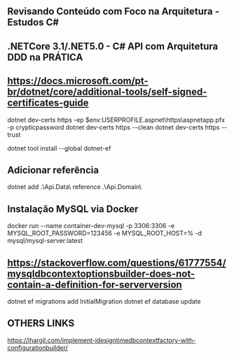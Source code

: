 ## Revisando Conteúdo com Foco na Arquitetura - Estudos C#

## .NETCore 3.1/.NET5.0 - C# API com Arquitetura DDD na PRÁTICA

## https://docs.microsoft.com/pt-br/dotnet/core/additional-tools/self-signed-certificates-guide

dotnet dev-certs https -ep $env:USERPROFILE\.aspnet\https\aspnetapp.pfx -p crypticpassword
dotnet dev-certs https --clean
dotnet dev-certs https --trust

dotnet tool install --global dotnet-ef

## Adicionar referência

dotnet add .\Api.Data\ reference .\Api.Domain\

## Instalação MySQL via Docker

docker run --name container-dev-mysql -p 3306:3306 -e MYSQL_ROOT_PASSWORD=123456 -e MYSQL_ROOT_HOST=% -d mysql/mysql-server:latest

## https://stackoverflow.com/questions/61777554/mysqldbcontextoptionsbuilder-does-not-contain-a-definition-for-serverversion

dotnet ef migrations add InitialMigration
dotnet ef database update

## OTHERS LINKS

https://lhargil.com/implement-idesigntimedbcontextfactory-with-configurationbuilder/
